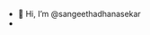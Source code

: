 - 👋 Hi, I’m @sangeethadhanasekar
- 

<!---
sangeethadhanasekar/sangeethadhanasekar is a ✨ special ✨ repository because its `README.md` (this file) appears on your GitHub profile.
You can click the Preview link to take a look at your changes.
--->
